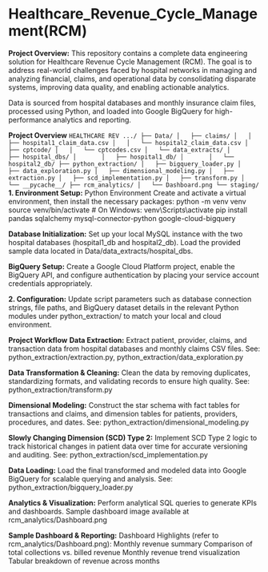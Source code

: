 # Healthcare_Revenue_Cycle_Management(RCM)
**Project Overview:**
This repository contains a complete data engineering solution for Healthcare Revenue Cycle Management (RCM). The goal is to address real-world challenges faced by hospital networks in managing and analyzing financial, claims, and operational data by consolidating disparate systems, improving data quality, and enabling actionable analytics.

Data is sourced from hospital databases and monthly insurance claim files, processed using Python, and loaded into Google BigQuery for high-performance analytics and reporting.

**Project Overview**
`HEALTHCARE REV .../
├── Data/
│   ├── claims/
│   │   ├── hospital1_claim_data.csv
│   │   └── hospital2_claim_data.csv
│   ├── cptcode/
│   │   └── cptcodes.csv
│   └── data_extracts/
│       ├── hospital_dbs/
│       │   ├── hospital1_db/
│       │   └── hospital2_db/
├── python_extraction/
│   ├── bigquery_loader.py
│   ├── data_exploration.py
│   ├── dimensional_modeling.py
│   ├── extraction.py
│   ├── scd_implementation.py
│   ├── transform.py
│   └── __pycache__/
├── rcm_analytics/
│   └── Dashboard.png
└── staging/
`
**1. Environment Setup:**
Python Environment
Create and activate a virtual environment, then install the necessary packages:
python -m venv venv
source venv/bin/activate   # On Windows: venv\Scripts\activate
pip install pandas sqlalchemy mysql-connector-python google-cloud-bigquery

**Database Initialization:**
Set up your local MySQL instance with the two hospital databases (hospital1_db and hospital2_db). Load the provided sample data located in Data/data_extracts/hospital_dbs.

**BigQuery Setup:**
Create a Google Cloud Platform project, enable the BigQuery API, and configure authentication by placing your service account credentials appropriately.

**2. Configuration:**
Update script parameters such as database connection strings, file paths, and BigQuery dataset details in the relevant Python modules under python_extraction/ to match your local and cloud environment.

**Project Workflow**
**Data Extraction:**
Extract patient, provider, claims, and transaction data from hospital databases and monthly claims CSV files.
See: python_extraction/extraction.py, python_extraction/data_exploration.py

**Data Transformation & Cleaning:**
Clean the data by removing duplicates, standardizing formats, and validating records to ensure high quality.
See: python_extraction/transform.py

**Dimensional Modeling:**
Construct the star schema with fact tables for transactions and claims, and dimension tables for patients, providers, procedures, and dates.
See: python_extraction/dimensional_modeling.py

**Slowly Changing Dimension (SCD) Type 2:**
Implement SCD Type 2 logic to track historical changes in patient data over time for accurate versioning and auditing.
See: python_extraction/scd_implementation.py

**Data Loading:**
Load the final transformed and modeled data into Google BigQuery for scalable querying and analysis.
See: python_extraction/bigquery_loader.py

**Analytics & Visualization:**
Perform analytical SQL queries to generate KPIs and dashboards.
Sample dashboard image available at rcm_analytics/Dashboard.png

**Sample Dashboard & Reporting:**
Dashboard Highlights (refer to rcm_analytics/Dashboard.png):
Monthly revenue summary
Comparison of total collections vs. billed revenue
Monthly revenue trend visualization
Tabular breakdown of revenue across months

